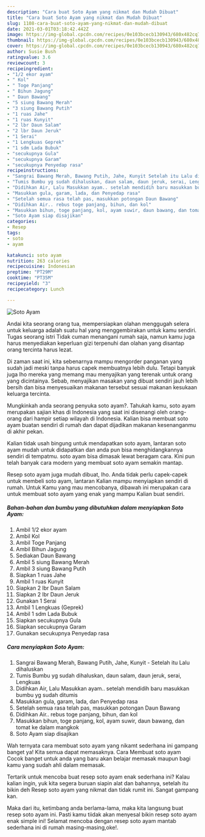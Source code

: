 ```yaml
---
description: "Cara buat Soto Ayam yang nikmat dan Mudah Dibuat"
title: "Cara buat Soto Ayam yang nikmat dan Mudah Dibuat"
slug: 1108-cara-buat-soto-ayam-yang-nikmat-dan-mudah-dibuat
date: 2021-03-01T03:18:42.442Z
image: https://img-global.cpcdn.com/recipes/0e103bcecb130943/680x482cq70/soto-ayam-foto-resep-utama.jpg
thumbnail: https://img-global.cpcdn.com/recipes/0e103bcecb130943/680x482cq70/soto-ayam-foto-resep-utama.jpg
cover: https://img-global.cpcdn.com/recipes/0e103bcecb130943/680x482cq70/soto-ayam-foto-resep-utama.jpg
author: Susie Bush
ratingvalue: 3.6
reviewcount: 3
recipeingredient:
- "1/2 ekor ayam"
- " Kol"
- " Toge Panjang"
- " Bihun Jagung"
- " Daun Bawang"
- "5 siung Bawang Merah"
- "3 siung Bawang Putih"
- "1 ruas Jahe"
- "1 ruas Kunyit"
- "2 lbr Daun Salam"
- "2 lbr Daun Jeruk"
- "1 Serai"
- "1 Lengkuas Geprek"
- "1 sdm Lada Bubuk"
- "secukupnya Gula"
- "secukupnya Garam"
- "secukupnya Penyedap rasa"
recipeinstructions:
- "Sangrai Bawang Merah, Bawang Putih, Jahe, Kunyit Setelah itu Lalu dihaluskan"
- "Tumis Bumbu yg sudah dihaluskan, daun salam, daun jeruk, serai, Lengkuas"
- "Didihkan Air, Lalu Masukkan ayam.. setelah mendidih baru masukkan bumbu yg sudah ditumis"
- "Masukkan gula, garam, lada, dan Penyedap rasa"
- "Setelah semua rasa telah pas, masukkan potongan Daun Bawang"
- "Didihkan Air.. rebus toge panjang, bihun, dan kol"
- "Masukkan bihun, toge panjang, kol, ayam suwir, daun bawang, dan tomat ke dalam mangkok"
- "Soto Ayam siap disajikan"
categories:
- Resep
tags:
- soto
- ayam

katakunci: soto ayam 
nutrition: 263 calories
recipecuisine: Indonesian
preptime: "PT29M"
cooktime: "PT35M"
recipeyield: "3"
recipecategory: Lunch

---
```



![Soto Ayam](https://img-global.cpcdn.com/recipes/0e103bcecb130943/680x482cq70/soto-ayam-foto-resep-utama.jpg)

Andai kita seorang orang tua, mempersiapkan olahan menggugah selera untuk keluarga adalah suatu hal yang menggembirakan untuk kamu sendiri. Tugas seorang istri Tidak cuman menangani rumah saja, namun kamu juga harus menyediakan keperluan gizi terpenuhi dan olahan yang disantap orang tercinta harus lezat.

Di zaman  saat ini, kita sebenarnya mampu mengorder panganan yang sudah jadi meski tanpa harus capek membuatnya lebih dulu. Tetapi banyak juga lho mereka yang memang mau menyajikan yang terenak untuk orang yang dicintainya. Sebab, menyajikan masakan yang dibuat sendiri jauh lebih bersih dan bisa menyesuaikan makanan tersebut sesuai makanan kesukaan keluarga tercinta. 



Mungkinkah anda seorang penyuka soto ayam?. Tahukah kamu, soto ayam merupakan sajian khas di Indonesia yang saat ini disenangi oleh orang-orang dari hampir setiap wilayah di Indonesia. Kalian bisa membuat soto ayam buatan sendiri di rumah dan dapat dijadikan makanan kesenanganmu di akhir pekan.

Kalian tidak usah bingung untuk mendapatkan soto ayam, lantaran soto ayam mudah untuk didapatkan dan anda pun bisa menghidangkannya sendiri di tempatmu. soto ayam bisa dimasak lewat beragam cara. Kini pun telah banyak cara modern yang membuat soto ayam semakin mantap.

Resep soto ayam juga mudah dibuat, lho. Anda tidak perlu capek-capek untuk membeli soto ayam, lantaran Kalian mampu menyiapkan sendiri di rumah. Untuk Kamu yang mau mencobanya, dibawah ini merupakan cara untuk membuat soto ayam yang enak yang mampu Kalian buat sendiri.

<!--inarticleads1-->

##### Bahan-bahan dan bumbu yang dibutuhkan dalam menyiapkan Soto Ayam:

1. Ambil 1/2 ekor ayam
1. Ambil  Kol
1. Ambil  Toge Panjang
1. Ambil  Bihun Jagung
1. Sediakan  Daun Bawang
1. Ambil 5 siung Bawang Merah
1. Ambil 3 siung Bawang Putih
1. Siapkan 1 ruas Jahe
1. Ambil 1 ruas Kunyit
1. Siapkan 2 lbr Daun Salam
1. Siapkan 2 lbr Daun Jeruk
1. Gunakan 1 Serai
1. Ambil 1 Lengkuas (Geprek)
1. Ambil 1 sdm Lada Bubuk
1. Siapkan secukupnya Gula
1. Siapkan secukupnya Garam
1. Gunakan secukupnya Penyedap rasa




<!--inarticleads2-->

##### Cara menyiapkan Soto Ayam:

1. Sangrai Bawang Merah, Bawang Putih, Jahe, Kunyit - Setelah itu Lalu dihaluskan
1. Tumis Bumbu yg sudah dihaluskan, daun salam, daun jeruk, serai, Lengkuas
1. Didihkan Air, Lalu Masukkan ayam.. setelah mendidih baru masukkan bumbu yg sudah ditumis
1. Masukkan gula, garam, lada, dan Penyedap rasa
1. Setelah semua rasa telah pas, masukkan potongan Daun Bawang
1. Didihkan Air.. rebus toge panjang, bihun, dan kol
1. Masukkan bihun, toge panjang, kol, ayam suwir, daun bawang, dan tomat ke dalam mangkok
1. Soto Ayam siap disajikan




Wah ternyata cara membuat soto ayam yang nikamt sederhana ini gampang banget ya! Kita semua dapat memasaknya. Cara Membuat soto ayam Cocok banget untuk anda yang baru akan belajar memasak maupun bagi kamu yang sudah ahli dalam memasak.

Tertarik untuk mencoba buat resep soto ayam enak sederhana ini? Kalau kalian ingin, yuk kita segera buruan siapin alat dan bahannya, setelah itu bikin deh Resep soto ayam yang nikmat dan tidak rumit ini. Sangat gampang kan. 

Maka dari itu, ketimbang anda berlama-lama, maka kita langsung buat resep soto ayam ini. Pasti kamu tiidak akan menyesal bikin resep soto ayam enak simple ini! Selamat mencoba dengan resep soto ayam mantab sederhana ini di rumah masing-masing,oke!.

